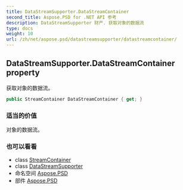 ```yaml
---
title: DataStreamSupporter.DataStreamContainer
second_title: Aspose.PSD for .NET API 参考
description: DataStreamSupporter 财产. 获取对象的数据流
type: docs
weight: 10
url: /zh/net/aspose.psd/datastreamsupporter/datastreamcontainer/
---
```

## DataStreamSupporter.DataStreamContainer property

获取对象的数据流。

```csharp
public StreamContainer DataStreamContainer { get; }
```

### 适当的价值

对象的数据流。

### 也可以看看

* class [StreamContainer](../../streamcontainer/)
* class [DataStreamSupporter](../)
* 命名空间 [Aspose.PSD](../../datastreamsupporter/)
* 部件 [Aspose.PSD](../../../)


